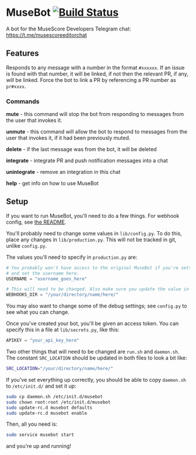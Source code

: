 # MuseBot [![Build Status](https://travis-ci.com/jthistle/MuseBot.svg?branch=master)](https://travis-ci.com/jthistle/MuseBot)
A bot for the MuseScore Developers Telegram chat: https://t.me/musescoreeditorchat

## Features
Responds to any message with a number in the format `#xxxxxx`.
If an issue is found with that number, it will be linked, if not then the relevant PR, if any, will be linked.
Force the bot to link a PR by referencing a PR number as `pr#xxxx`.

### Commands

**mute** - this command will stop the bot from responding to messages from the user
that invokes it.

**unmute** - this command will allow the bot to respond to messages from the user
that invokes it, if it had been previously muted.

**delete** - if the last message was from the bot, it will be deleted

**integrate** - integrate PR and push notification messages into a chat

**unintegrate** - remove an integration in this chat

**help** - get info on how to use MuseBot

## Setup

If you want to run MuseBot, you'll need to do a few things. For webhook config, see [the README](./hooks/README.md).

You'll probably need to change some values in `lib/config.py`. To do this, place any changes in `lib/production.py`. This will not be tracked in git, unlike `config.py`.

The values you'll need to specify in `production.py` are:

```python
# You probably won't have access to the original MuseBot if you're setting this up. Create a new bot on Telegram
# and set the username here.
USERNAME = "username_goes_here"

# This will need to be changed. Also make sure you update the value in the webhooks config.
WEBHOOKS_DIR = "/your/directory/name/here/"
```

You may also want to change some of the debug settings; see `config.py` to see what you can change.

Once you've created your bot, you'll be given an access token. You can specify this in a file at `lib/secrets.py`, like this:

```python
APIKEY = "your_api_key_here"
```

Two other things that will need to be changed are `run.sh` and `daemon.sh`. The constant `SRC_LOCATION` should be updated in both files to look a bit like:

```bash
SRC_LOCATION="/your/directory/name/here/"
```

If you've set everything up correctly, you should be able to copy `daemon.sh` to `/etc/init.d/` and set it up:

```bash
sudo cp daemon.sh /etc/init.d/musebot
sudo chown root:root /etc/init.d/musebot
sudo update-rc.d musebot defaults
sudo update-rc.d musebot enable
```

Then, all you need is:

```bash
sudo service musebot start
```

and you're up and running!
